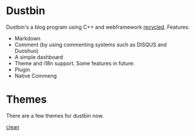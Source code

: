 Dustbin
=======

Dustbin's a blog program using C++ and webframework [recycled](https://github.com/inkflame/recycled).
Features:
  * Markdown
  * Comment (by using commenting systems such as DISQUS and Duoshuo)
  * A simple dashboard
  * Theme and i18n support.
Some features in future:
  * Plugin
  * Native Commeng

Themes
======
There are a few themes for dustbin now.

[clean](https://github.com/pdlan/dustbin-theme-clean)